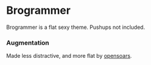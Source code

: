 # Brogrammer

Brogrammer is a flat sexy theme. Pushups not included.


### Augmentation
Made less distractive, and more flat by [opensoars](https://github.com/opensoars).